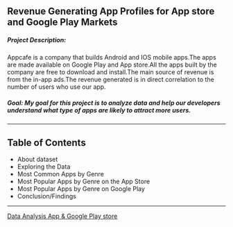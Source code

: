## Revenue Generating App Profiles for App store and Google Play Markets

##### Project Description:<br> 
Appcafe is a company that builds Android and IOS mobile apps.The apps are made available on Google Play and App store.All the apps built by the company are free to download and install.The main source of revenue is from the in-app ads.The revenue generated is in direct correlation to the number of users who use our app.<br>

##### Goal: My goal for this project is to analyze data and help our developers understand what type of apps are likely to attract more users.

<hr>

## Table of Contents
* About dataset
* Exploring the Data
* Most Common Apps by Genre
* Most Popular Apps by Genre on the App Store
* Most Popular Apps by Genre on Google Play
* Conclusion/Findings

<hr>

[Data Analysis App & Google Play store](https://github.com/ThSrAd/Revenue-Generating-App-Profiles-for-App-store-and-Google-Play-Market/blob/main/Data%20Analysis%20App%20%26%20Google%20Play%20store%20data.ipynb)
